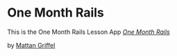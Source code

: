 # One Month Rails

This is the One Month Rails Lesson App
[*One Month Rails*](http://onemonthrails.com)

by [Mattan Griffel](http://mattangriffel.com)